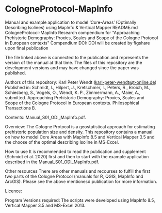 # CologneProtocol-MapInfo
Manual and example application to model ‘Core-Areas’  (Optimally Describing Isolines)  using MapInfo &amp; Vertical Mapper
README.md
CologneProtocol-MapInfo
Research compendium for "Approaching Prehistoric Demography: Proxies, Scales and Scope of the Cologne Protocol in European contexts"
Compendium DOI:
DOI will be created by figshare upon final publication

The file linked above is connected to the publication and represents the version of the manual at that time. The files of this repository are the development versions and may have changed since the paper was published.

Authors of this repository:
Karl Peter Wendt (karl-peter-wendt@t-online.de)
Published in:
Schmidt, I., Hilpert, J., Kretschmer, I., Peters, R., Broich, M., Schiesberg, S., Vogels, O., Wendt, K. P., Zimmermann, A., Maier, A., submitted. Approaching Prehistoric Demography: Proxies, Scales and Scope of the Cologne Protocol in European contexts. Philosophical Transactions B.

Contents:
Manual_S01_ODI_MapInfo.pdf.

Overview:
The Cologne Protocol is a geostatistical approach for estimating prehistoric population size and density. This repository contains a manual on how to model Core Areas with MapInfo 8.5 and Vertical Mapper 3.5 and the choose of the optimal describing Isoline in MS-Excel.

How to use
It is recommended to read the publication and supplement (Schmidt et al. 2020) first and then to start with the example application described in the Manual_S01_ODI_MapInfo.pdf.

Other resources
There are other manuals and recourses to fulfill the first two parts of the Cologne Protocol (manuals for R, QGIS, MapInfo and ArcGIS). Please see the above mentionesd publication for more information.

Licence:


Program Versions required:
The scripts were developed using MapInfo 8.5, Vertical Mapper 3.5 and MS-Excel 2013.
